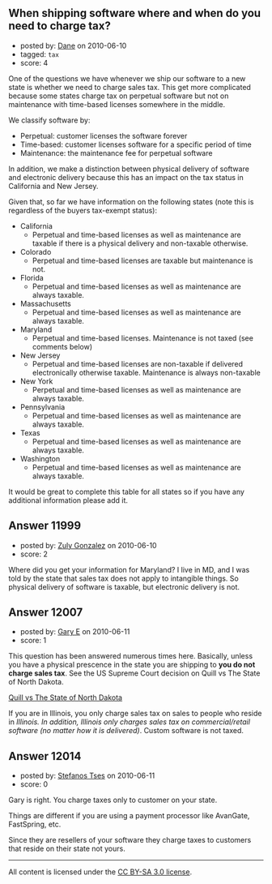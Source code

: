 ## When shipping software where and when do you need to charge tax?

- posted by: [Dane](https://stackexchange.com/users/-1/1441-dane) on 2010-06-10
- tagged: `tax`
- score: 4

One of the questions we have whenever we ship our software to a new state is whether we need to charge sales tax.  This get more complicated because some states charge tax on perpetual software but not on maintenance with time-based licenses somewhere in the middle.

We classify software by:

 - Perpetual: customer licenses the software forever
 - Time-based: customer licenses software for a specific period of time
 - Maintenance: the maintenance fee for perpetual software

In addition, we make a distinction between physical delivery of software and electronic delivery because this has an impact on the tax status in California and New  Jersey.

Given that, so far we have information on the following states (note this is regardless of the buyers tax-exempt status):

 - California
   - Perpetual and time-based licenses as well as maintenance are taxable if there is a physical delivery and non-taxable otherwise.
 - Colorado
   - Perpetual and time-based licenses are taxable but maintenance is not.
 - Florida
   - Perpetual and time-based licenses as well as maintenance are always taxable.
 - Massachusetts
   - Perpetual and time-based licenses as well as maintenance are always taxable.
 - Maryland
   - Perpetual and time-based licenses. Maintenance is not taxed (see comments below)
 - New Jersey
   - Perpetual and time-based licenses are non-taxable if delivered electronically otherwise taxable.  Maintenance is always non-taxable
 - New York
   - Perpetual and time-based licenses as well as maintenance are always taxable.
 - Pennsylvania
   - Perpetual and time-based licenses as well as maintenance are always taxable.
 - Texas
   - Perpetual and time-based licenses as well as maintenance are always taxable.
 - Washington
   - Perpetual and time-based licenses as well as maintenance are always taxable.

It would be great to complete this table for all states so if you have any additional information please add it.




## Answer 11999

- posted by: [Zuly Gonzalez](https://stackexchange.com/users/-1/2692-zuly-gonzalez) on 2010-06-10
- score: 2

Where did you get your information for Maryland? I live in MD, and I was told by the state that sales tax does not apply to intangible things. So physical delivery of software is taxable, but electronic delivery is not.


## Answer 12007

- posted by: [Gary E](https://stackexchange.com/users/-1/2587-gary-e) on 2010-06-11
- score: 1

<p>This question has been answered numerous times here. Basically, unless you have a physical prescence in the state you are shipping to <strong>you do not charge sales tax</strong>. See the US Supreme Court decision on Quill vs The State of North Dakota.</p>

<p><a href="http://www.law.cornell.edu/supct/html/91-0194.ZO.html" rel="nofollow">Quill vs The State of North Dakota</a></p>

<p>If you are in Illinois, you only charge sales tax on sales to people who reside in <em>Illinois. In addition, Illinois only charges sales tax on commercial/retail software (no matter how it is delivered)</em>. Custom software is not taxed.</p>



## Answer 12014

- posted by: [Stefanos Tses](https://stackexchange.com/users/-1/3178-stefanos-tses) on 2010-06-11
- score: 0

Gary is right. You charge taxes only to customer on your state.

Things are different if you are using a payment processor like AvanGate, FastSpring, etc.

Since they are resellers of your software they charge taxes to customers that reside on their state not yours.





---

All content is licensed under the [CC BY-SA 3.0 license](https://creativecommons.org/licenses/by-sa/3.0/).
